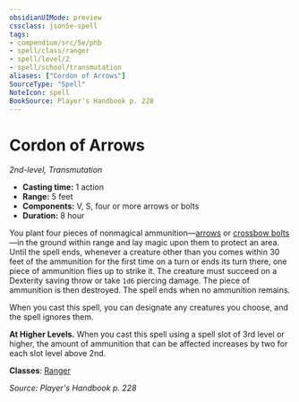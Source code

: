 ```yaml
---
obsidianUIMode: preview
cssclass: json5e-spell
tags:
- compendium/src/5e/phb
- spell/class/ranger
- spell/level/2
- spell/school/transmutation
aliases: ["Cordon of Arrows"]
SourceType: "Spell"
NoteIcon: spell
BookSource: Player's Handbook p. 228
---
```

# Cordon of Arrows
*2nd-level, Transmutation*  

- **Casting time:** 1 action
- **Range:** 5 feet
- **Components:** V, S, four or more arrows or bolts
- **Duration:** 8 hour

You plant four pieces of nonmagical ammunition—[arrows](/3-Mechanics/CLI/items/arrow.md) or [crossbow bolts](/3-Mechanics/CLI/items/crossbow-bolt.md)—in the ground within range and lay magic upon them to protect an area. Until the spell ends, whenever a creature other than you comes within 30 feet of the ammunition for the first time on a turn or ends its turn there, one piece of ammunition flies up to strike it. The creature must succeed on a Dexterity saving throw or take `1d6` piercing damage. The piece of ammunition is then destroyed. The spell ends when no ammunition remains.

When you cast this spell, you can designate any creatures you choose, and the spell ignores them.

**At Higher Levels.** When you cast this spell using a spell slot of 3rd level or higher, the amount of ammunition that can be affected increases by two for each slot level above 2nd.

**Classes**: [Ranger](/3-Mechanics/CLI/classes/ranger.md)

*Source: Player's Handbook p. 228*